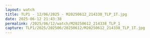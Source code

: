```yaml
---
layout: watch
title: TLP1 - 12/06/2025 - M20250612_214338_TLP_1T.jpg
date: 2025-06-12 21:43:38
permalink: /2025/06/12/watch/M20250612_214338_TLP_1
capture: TLP1/2025/202506/20250612/M20250612_214338_TLP_1T.jpg
---
```

